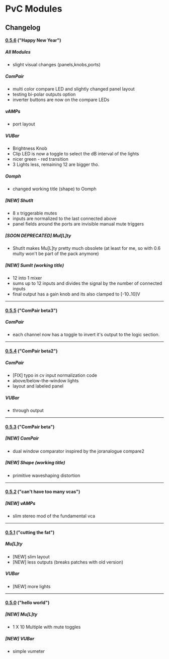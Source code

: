 # PvC Modules

##  Changelog

#### [0.5.6](https://github.com/phdsg/PvC/tree/0.5.6) ("Happy New Year")
##### All Modules
 - slight visual changes (panels,knobs,ports)
    
##### ComPair
 - multi color compare LED and slightly changed panel layout
 - testing bi-polar outputs option
 - inverter buttons are now on the compare LEDs
 
##### vAMPs
 - port layout

##### VUBar
 - Brightness Knob
 - Clip LED is now a toggle to select the dB interval of the lights
 - nicer green - red transition
 - 3 Lights less, remaining 12 are bigger tho.

##### Oomph
 - changed working title (shape) to Oomph

##### [NEW] ShutIt
 - 8 x triggerable mutes
 - inputs are normalized to the last connected above
 - panel fields around the ports are invisible manual mute triggers
  
##### [SOON DEPRECATED] Mul\[L\]ty
 - ShutIt makes Mu[L]ty pretty much obsolete (at least for me, so with 0.6 multy won't be part of the pack anymore)

##### [NEW] SumIt (working title)
 - 12 into 1 mixer
 - sums up to 12 inputs and divides the signal by the number of connected inputs
 - final output has a gain knob and its also clamped to [-10..10]V

***

#### [0.5.5](https://github.com/phdsg/PvC/tree/0.5.5) ("ComPair beta3")
##### ComPair
 - each channel now has a toggle to invert it's output to the logic section.

***

#### [0.5.4](https://github.com/phdsg/PvC/tree/0.5.4) ("ComPair beta2")
##### ComPair
 - [FIX] typo in cv input normalization code
 - above/below-the-window lights
 - layout and labeled panel

##### VUBar
 - through output

***

#### [0.5.3](https://github.com/phdsg/PvC/tree/0.5.3) ("ComPair beta")
##### [NEW] ComPair
 - dual window comparator inspired by the joranalogue compare2

##### [NEW] Shape (working title)
 - primitive waveshaping distortion

***

#### [0.5.2](https://github.com/phdsg/PvC/tree/0.5.2) ("can't have too many vcas")
##### [NEW] vAMPs
 - slim stereo mod of the fundamental vca

***

#### [0.5.1](https://github.com/phdsg/PvC/tree/0.5.1) ("cutting the fat")
##### Mu\[L\]ty
 - [NEW] slim layout
 - [NEW] less outputs (breaks patches with old version)

##### VUBar
 - [NEW] more lights

***

#### [0.5.0](https://github.com/phdsg/PvC/tree/0.5.0) ("hello world")
##### [NEW] Mu\[L\]ty
 - 1 X 10 Multiple with mute toggles

##### [NEW] VUBar 
 - simple vumeter
